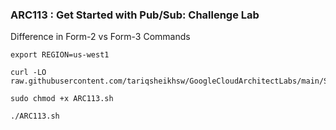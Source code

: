 ### ARC113 :  Get Started with Pub/Sub: Challenge Lab 

Difference in Form-2 vs Form-3 Commands

```
export REGION=us-west1
```

```
curl -LO raw.githubusercontent.com/tariqsheikhsw/GoogleCloudArchitectLabs/main/Solutions/ARC113.sh

sudo chmod +x ARC113.sh

./ARC113.sh
```
